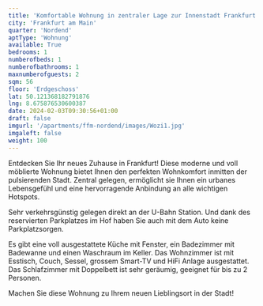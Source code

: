 ```yaml
---
title: 'Komfortable Wohnung in zentraler Lage zur Innenstadt Frankfurt'
city: 'Frankfurt am Main'
quarter: 'Nordend'
aptType: 'Wohnung'
available: True
bedrooms: 1
numberofbeds: 1
numberofbathrooms: 1
maxnumberofguests: 2
sqm: 56
floor: 'Erdgeschoss'
lat: 50.121368182791876
lng: 8.675876530600387
date: 2024-02-03T09:30:56+01:00
draft: false
imgurl: '/apartments/ffm-nordend/images/Wozi1.jpg'
imgaleft: false
weight: 100
---
```


Entdecken Sie Ihr neues Zuhause in Frankfurt! Diese moderne und voll möblierte Wohnung bietet Ihnen den perfekten Wohnkomfort inmitten der pulsierenden Stadt. Zentral gelegen, ermöglicht sie Ihnen ein urbanes Lebensgefühl und eine hervorragende Anbindung an alle wichtigen Hotspots.

Sehr verkehrsgünstig gelegen direkt an der U-Bahn Station. Und dank des reservierten Parkplatzes im Hof haben Sie auch mit dem Auto keine Parkplatzsorgen.

Es gibt eine voll ausgestattete Küche mit Fenster, ein Badezimmer mit Badewanne und einen Waschraum im Keller. Das Wohnzimmer ist mit Esstisch, Couch, Sessel, grossem Smart-TV und HiFi Anlage ausgestattet. Das Schlafzimmer mit Doppelbett ist sehr geräumig, geeignet für bis zu 2 Personen.

Machen Sie diese Wohnung zu Ihrem neuen Lieblingsort in der Stadt!
